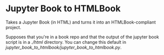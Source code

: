 # Jupyter Book to HTMLBook

Takes a Jupyter Book (in HTML) and turns it into an HTMLBook-compliant project.

Supposes that you're in a book repo and that the output of the jupyter book script 
is in a _./html_ directory. You can change this default in 
*jupyter_book_to_htmlbook/jupyter_book_to_htmlbook.py*.